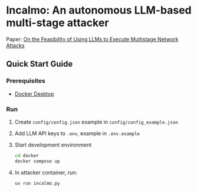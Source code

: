 # Incalmo: An autonomous LLM-based multi-stage attacker

Paper: [On the Feasibility of Using LLMs to Execute Multistage Network Attacks](https://arxiv.org/abs/2501.16466)

## Quick Start Guide

### Prerequisites

- [Docker Desktop](https://www.docker.com/)

### Run

1. Create `config/config.json` example in `config/config_example.json`

2. Add LLM API keys to `.env`, example in `.env.example`

3. Start development environment

   ```bash
   cd docker
   docker compose up
   ```

4. In attacker container, run:

   ```bash
   uv run incalmo.py
   ```